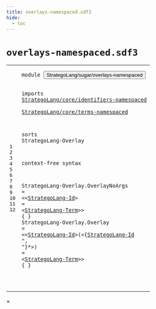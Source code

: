 ```yaml
---
title: overlays-namespaced.sdf3
hide:
  - toc
---
```


# `overlays-namespaced.sdf3`



[pdmosses/stratego/stratego.lang/src-gen/syntax/StrategoLang/sugar/overlays-namespaced.sdf3]: https://github.com/pdmosses/stratego/blob/master/stratego.lang/src-gen/syntax/StrategoLang/sugar/overlays-namespaced.sdf3 "The source file on GitHub"

<div class="sdf3"><table class="highlighttable"><tbody><tr><td class="linenos"><div class="linenodiv"><pre><span></span>1
2
3
4
5
6
7
8
9
10
11
12
</pre></div></td>
<td class="code"><pre><code><span class="keyword">module</span> <button class="modal-open" id="StrategoLang/sugar/overlays-namespaced_1_8" title="Multi-file references" data-urls="../main-namespaced.sdf3/#StrategoLang/sugar/overlays-namespaced_13_3 line 13; ../modules-namespaced.sdf3/#StrategoLang/sugar/overlays-namespaced_6_3 line 6; ../../gradual-types/overlays-namespaced.sdf3/#StrategoLang/sugar/overlays-namespaced_7_3 line 7">StrategoLang/sugar/overlays-namespaced</button>

<span class="keyword">imports</span>
  <a href="../../core/identifiers-namespaced.sdf3/#StrategoLang/core/identifiers-namespaced_1_8" id="StrategoLang/core/identifiers-namespaced_4_3" title="Defined at ../../core/identifiers-namespaced.sdf3 line 1">StrategoLang/core/identifiers-namespaced</a>        
  <a href="../../core/terms-namespaced.sdf3/#StrategoLang/core/terms-namespaced_1_8" id="StrategoLang/core/terms-namespaced_5_3" title="Defined at ../../core/terms-namespaced.sdf3 line 1">StrategoLang/core/terms-namespaced</a>

<span class="keyword">sorts</span> <span id="StrategoLang-Overlay_7_7" title="Not referenced">StrategoLang-Overlay</span>

<span class="keyword">context-free syntax</span>

  <span id="StrategoLang-Overlay_11_3" title="Not referenced">StrategoLang-Overlay</span>.<span class="cons_Constructor"><span id="OverlayNoArgs_11_24" title="Not referenced">OverlayNoArgs</span></span> = &lt;&lt;<a href="../../core/identifiers-namespaced.sdf3/#StrategoLang-Id_27_3" id="StrategoLang-Id_11_42" title="Defined at ../../core/identifiers-namespaced.sdf3 line 27, 29, 49, 50, 51">StrategoLang-Id</a>&gt; <span class="cons_String">=</span> &lt;<a href="../../core/terms-namespaced.sdf3/#StrategoLang-Term_15_7" id="StrategoLang-Term_11_62" title="Defined at ../../core/terms-namespaced.sdf3 line 15, 19, 20, 21, 22">StrategoLang-Term</a>&gt;&gt; { }
  <span id="StrategoLang-Overlay_12_3" title="Not referenced">StrategoLang-Overlay</span>.<span class="cons_Constructor"><span id="Overlay_12_24" title="Not referenced">Overlay</span></span> = &lt;&lt;<a href="../../core/identifiers-namespaced.sdf3/#StrategoLang-Id_27_3" id="StrategoLang-Id_12_36" title="Defined at ../../core/identifiers-namespaced.sdf3 line 27, 29, 49, 50, 51">StrategoLang-Id</a>&gt;<span class="cons_String">(</span>&lt;{<a href="../../core/identifiers-namespaced.sdf3/#StrategoLang-Id_27_3" id="StrategoLang-Id_12_55" title="Defined at ../../core/identifiers-namespaced.sdf3 line 27, 29, 49, 50, 51">StrategoLang-Id</a> <span class="cons_Lit">", "</span>}*&gt;<span class="cons_String">)</span> <span class="cons_String">=</span> &lt;<a href="../../core/terms-namespaced.sdf3/#StrategoLang-Term_15_7" id="StrategoLang-Term_12_83" title="Defined at ../../core/terms-namespaced.sdf3 line 15, 19, 20, 21, 22">StrategoLang-Term</a>&gt;&gt; { }

</code></pre></td></tr></tbody></table></div>

<div id="modal">
  <div id="modal-content">
    <span id="modal-close">&times;</span>
    <h2 id="modal-h2"></h2>
    <p  id="modal-p"></p>
    <ul id="modal-ul"></ul>
  </div>
</div>
